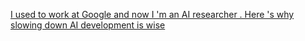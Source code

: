 [I used to work at Google and now I 'm an AI researcher . Here 's why slowing down AI development is wise](https://qi.tc/qi/112755)